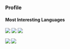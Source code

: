 ### Profile

#### Most Interesting Languages

<img src="https://img.shields.io/static/v1?logo=rust&label=1st&message=Rust&color=607D8B"> <img src="https://img.shields.io/static/v1?logo=python&label=2nd&message=Python&color=FFC107&logoColor=FFC107"> <img src="https://img.shields.io/static/v1?logo=go&label=3rd&message=Go&color=00BCD4">

<a href="https://github-readme-stats.vercel.app/api?username=rinatz&show_icons=true&theme=default">
  <img align="left" src="https://github-readme-stats.vercel.app/api?username=rinatz&show_icons=true&theme=default" />
</a>

<a href="https://github-readme-stats.vercel.app/api/top-langs/?username=rinatz&hide=html,Makefile,Roff,HTML&theme=default">
  <img align="left" src="https://github-readme-stats.vercel.app/api/top-langs/?username=rinatz&hide=Makefile,Roff,HTML&theme=default" />
</a>

